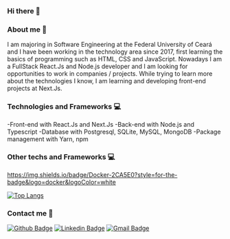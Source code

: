 ### Hi there 👋

### About me 🤔

I am majoring in Software Engineering at the Federal University of Ceará and I have been working in the technology area since 2017, first learning the basics of programming such as HTML, CSS and JavaScript. Nowadays I am a FullStack React.Js and Node.js developer
and I am looking for opportunities to work in companies / projects.
While trying to learn more about the technologies I know, I am learning and developing front-end projects at Next.Js.

### Technologies and Frameworks :computer:

-Front-end with React.Js and Next.Js
-Back-end with Node.js and Typescript
-Database with Postgresql, SQLite, MySQL, MongoDB
-Package management with Yarn, npm

### Other techs and Frameworks :computer: 

https://img.shields.io/badge/Docker-2CA5E0?style=for-the-badge&logo=docker&logoColor=white


[![Top Langs](https://github-readme-stats.vercel.app/api/top-langs/?username=anuraghazra)](https://github.com/anuraghazra/github-readme-stats)

### Contact me 💬

[![Github Badge](https://img.shields.io/badge/-Github-000?style=flat-square&logo=Github&logoColor=white&link=https://github.com/gustavocolombo)](https://github.com/gustavocolombo)
[![Linkedin Badge](https://img.shields.io/badge/-LinkedIn-blue?style=flat-square&logo=Linkedin&logoColor=white&link=https://www.linkedin.com/in/gustavo-colombo-9940011a6/)](https://www.linkedin.com/in/gustavo-colombo-9940011a6/)
[![Gmail Badge](https://img.shields.io/badge/-gusttavocolombo@gmail.com-c14438?style=flat-square&logo=Gmail&logoColor=white&link=mailto:gusttavocolombo@gmail.com)](mailto:gusttavocolombo@gmail.com)


<!--
**gustavocolombo/gustavocolombo** is a ✨ _special_ ✨ repository because its `README.md` (this file) appears on your GitHub profile.

Here are some ideas to get you started:

- 🔭 I’m currently working on ...
- 🌱 I’m currently learning ...
- 👯 I’m looking to collaborate on ...
- 🤔 I’m looking for help with ...
- 💬 Ask me about ...
- 📫 How to reach me: ...
- 😄 Pronouns: ...
- ⚡ Fun fact: ...
-->
